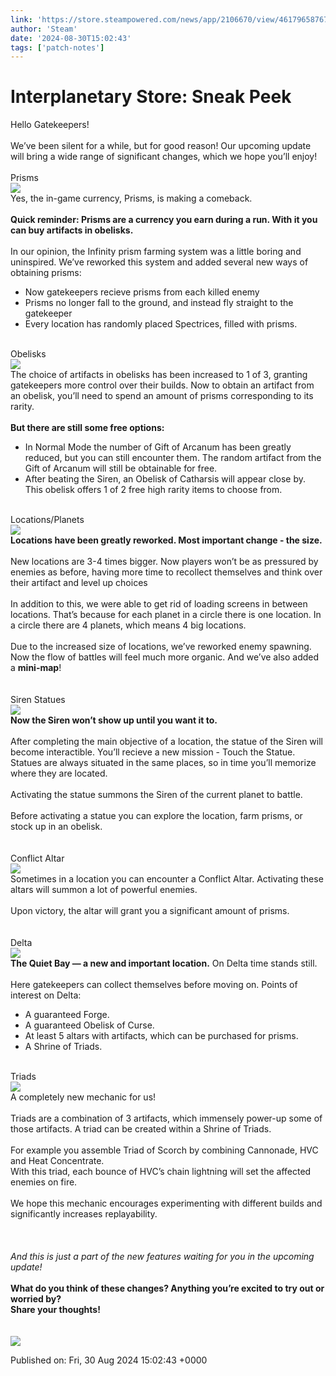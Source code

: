 ```yaml
---
link: 'https://store.steampowered.com/news/app/2106670/view/4617965876700810442'
author: 'Steam'
date: '2024-08-30T15:02:43'
tags: ['patch-notes']
---
```


# Interplanetary Store: Sneak Peek

<div class="bb_h1">Hello Gatekeepers!</div><br /><div class="bb_h3">We’ve been silent for a while, but for good reason! Our upcoming update will bring a wide range of significant changes, which we hope you’ll enjoy!</div><br /><div class="bb_h2">Prisms</div><img src="https://clan.fastly.steamstatic.com/images/42755050/6506d246f2d72097b314d6237d6223bf1c5c0a44.gif" /><br /><div class="bb_h3">Yes, the in-game currency, Prisms, is making a comeback.</div><br /><b>Quick reminder: Prisms are a currency you earn during a run. With it you can buy artifacts in obelisks.</b><br /><br />In our opinion, the Infinity prism farming system was a little boring and uninspired. We’ve reworked this system and added several new ways of obtaining prisms:<br /><ul class="bb_ul"><li> Now gatekeepers recieve prisms from each killed enemy<br /></li><li> Prisms no longer fall to the ground, and instead fly straight to the gatekeeper<br /></li><li> Every location has randomly placed Spectrices, filled with prisms.</li></ul><br /><div class="bb_h2">Obelisks</div><img src="https://clan.fastly.steamstatic.com/images/42755050/71827a29524916ed83467dfed148ed3b828e8967.gif" /><br />The choice of artifacts in obelisks has been increased to 1 of 3, granting gatekeepers more control over their builds. Now to obtain an artifact from an obelisk, you’ll need to spend an amount of prisms corresponding to its rarity.<br /><br /><b>But there are still some free options:</b><br /><ul class="bb_ul"><li> In Normal Mode the number of Gift of Arcanum has been greatly reduced, but you can still encounter them. The random artifact from the Gift of Arcanum will still be obtainable for free.<br /></li><li> After beating the Siren, an Obelisk of Catharsis will appear close by. This obelisk offers 1 of 2 free high rarity items to choose from.</li></ul><br /><div class="bb_h2">Locations/Planets</div><img src="https://clan.fastly.steamstatic.com/images/42755050/b6ce9e48db8b3dcc08dd47290f1816011bbd3130.gif" /><br /><b>Locations have been greatly reworked. Most important change - the size.</b><br /><br />New locations are 3-4 times bigger. Now players won’t be as pressured by enemies as before, having more time to recollect themselves and think over their artifact and level up choices<br /><br />In addition to this, we were able to get rid of loading screens in between locations. That’s because for each planet in a circle there is one location. In a circle there are 4 planets, which means 4 big locations.<br /><br />Due to the increased size of locations, we’ve reworked enemy spawning. Now the flow of battles will feel much more organic. And we’ve also added a <b>mini-map</b>!<br /><br /><br /><div class="bb_h2">Siren Statues</div><img src="https://clan.fastly.steamstatic.com/images/42755050/f9cd95f9897ea59e3904fe4ce2737da04e0a1d58.gif" /><br /><b>Now the Siren won’t show up until you want it to.</b><br /><br />After completing the main objective of a location, the statue of the Siren will become interactible. You’ll recieve a new mission - Touch the Statue. Statues are always situated in the same places, so in time you’ll memorize where they are located.<br /><br />Activating the statue summons the Siren of the current planet to battle.<br /><br />Before activating a statue you can explore the location, farm prisms, or stock up in an obelisk.<br /><br /><br /><div class="bb_h2">Conflict Altar</div><img src="https://clan.fastly.steamstatic.com/images/42755050/167d9733414cc5eac1b9c87ac9da4fa3a3582fcf.gif" /><br />Sometimes in a location you can encounter a Conflict Altar. Activating these altars will summon a lot of powerful enemies.<br /><br />Upon victory, the altar will grant you a significant amount of prisms.<br /><br /><br /><div class="bb_h2">Delta</div><img src="https://clan.fastly.steamstatic.com/images/42755050/69d3ffe9ee326b76c94ac471ba23205488382390.gif" /><br /><b>The Quiet Bay — a new and important location.</b> On Delta time stands still.<br /><br />Here gatekeepers can collect themselves before moving on. Points of interest on Delta:<br /><ul class="bb_ul"><li> A guaranteed Forge.<br /></li><li> A guaranteed Obelisk of Curse.<br /></li><li> At least 5 altars with artifacts, which can be purchased for prisms.<br /></li><li> A Shrine of Triads.</li></ul><br /><div class="bb_h2">Triads</div><img src="https://clan.fastly.steamstatic.com/images/42755050/2437206859d4407cad9bbdcc8e65b4ea6092de5a.gif" /><br /><div class="bb_h3">A completely new mechanic for us!</div><br />Triads are a combination of 3 artifacts, which immensely power-up some of those artifacts. A triad can be created within a Shrine of Triads.<br /><br />For example you assemble Triad of Scorch by combining Cannonade, HVC  and Heat Concentrate.<br />With this triad, each bounce of HVC’s chain lightning will set the affected enemies on fire.<br /><br />We hope this mechanic encourages experimenting with different builds and significantly increases replayability.<br /><br /> <br /><br /><i>And this is just a part of the new features waiting for you in the upcoming update!</i><br /><br /><b>What do you think of these changes? Anything you’re excited to try out or worried by?<br />Share your thoughts!</b><br /><br /><br /><a class="bb_link" href="https://steamcommunity.com/linkfilter/?u=https%3A%2F%2Fdiscord.gg%2FHkrp6AUa5S" rel=" noopener" target="_blank"><img src="https://clan.fastly.steamstatic.com/images/42755050/d0a560fa78423e2e3e18c3294e8b4553dac70eb9.png" /></a>

Published on: Fri, 30 Aug 2024 15:02:43 +0000